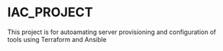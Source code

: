 # IAC_PROJECT
This project is for autoamating server provisioning and configuration of tools using Terraform and Ansible 
